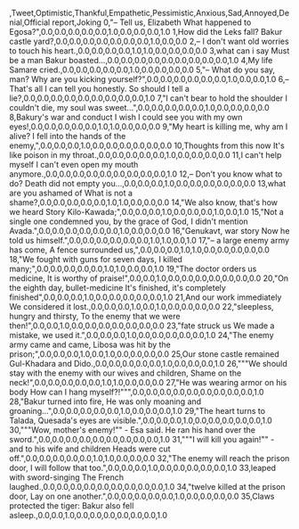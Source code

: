 ,Tweet,Optimistic,Thankful,Empathetic,Pessimistic,Anxious,Sad,Annoyed,Denial,Official report,Joking
0,"– Tell us, Elizabeth What happened to Egosa?",0.0,0.0,0.0,0.0,0.0,1.0,0.0,0.0,0.0,1.0
1,How did the Leks fall? Bakur castle yard?,0.0,0.0,0.0,0.0,0.0,0.0,0.0,1.0,0.0,0.0
2,– I don't want old worries to touch his heart.,0.0,0.0,0.0,0.0,1.0,1.0,0.0,0.0,0.0,0.0
3,what can i say Must be a man Bakur boasted...,0.0,0.0,0.0,0.0,0.0,0.0,0.0,0.0,0.0,1.0
4,My life Samare cried.,0.0,0.0,0.0,0.0,0.0,1.0,0.0,0.0,0.0,0.0
5,"– What do you say, man? Why are you kicking yourself?",0.0,0.0,0.0,0.0,0.0,0.0,1.0,0.0,0.0,1.0
6,– That's all I can tell you honestly. So should I tell a lie?,0.0,0.0,0.0,0.0,0.0,0.0,0.0,0.0,0.0,1.0
7,"I can't bear to hold the shoulder I couldn't die, my soul was sweet...",0.0,0.0,0.0,0.0,0.0,1.0,0.0,0.0,0.0,0.0
8,Bakury's war and conduct I wish I could see you with my own eyes!,0.0,0.0,0.0,0.0,0.0,1.0,1.0,0.0,0.0,0.0
9,"My heart is killing me, why am I alive? I fell into the hands of the enemy,",0.0,0.0,0.0,1.0,0.0,0.0,0.0,0.0,0.0,0.0
10,Thoughts from this now It's like poison in my throat.,0.0,0.0,0.0,0.0,0.0,1.0,0.0,0.0,0.0,0.0
11,I can't help myself I can't even open my mouth anymore.,0.0,0.0,0.0,0.0,0.0,0.0,0.0,0.0,0.0,1.0
12,– Don't you know what to do? Death did not empty you...,0.0,0.0,0.0,1.0,0.0,0.0,0.0,0.0,0.0,0.0
13,what are you ashamed of What is not a shame?,0.0,0.0,0.0,0.0,0.0,1.0,1.0,0.0,0.0,0.0
14,"We also know, that's how we heard Story Kilo-Kawada;",0.0,0.0,0.0,1.0,0.0,0.0,0.0,1.0,0.0,1.0
15,"Not a single one condemned you, by the grace of God, I didn't mention Avada.",0.0,0.0,0.0,0.0,0.0,0.0,1.0,0.0,0.0,0.0
16,"Genukavt, war story Now he told us himself.",0.0,0.0,0.0,0.0,0.0,0.0,1.0,1.0,0.0,1.0
17,"– a large enemy army has come, A fence surrounded us,",0.0,0.0,0.0,1.0,1.0,0.0,0.0,0.0,0.0,0.0
18,"We fought with guns for seven days, I killed many;",0.0,0.0,0.0,0.0,0.0,1.0,1.0,0.0,0.0,1.0
19,"The doctor orders us medicine, It is worthy of praise!",0.0,0.0,1.0,0.0,0.0,0.0,0.0,0.0,0.0,0.0
20,"On the eighth day, bullet-medicine It's finished, it's completely finished",0.0,0.0,0.0,1.0,0.0,0.0,0.0,0.0,0.0,1.0
21,And our work immediately We considered it lost.,0.0,0.0,0.0,1.0,0.0,1.0,0.0,0.0,0.0,0.0
22,"sleepless, hungry and thirsty, To the enemy that we were then!",0.0,0.0,1.0,0.0,0.0,0.0,0.0,0.0,0.0,0.0
23,"fate struck us We made a mistake, we used it.",0.0,0.0,0.0,1.0,0.0,0.0,0.0,0.0,0.0,1.0
24,"The enemy army came and came, Libosa was hit by the prison;",0.0,0.0,0.0,1.0,0.0,1.0,0.0,0.0,0.0,0.0
25,Our stone castle remained Gul-Khadara and Dido.,0.0,0.0,0.0,0.0,0.0,1.0,0.0,0.0,0.0,1.0
26,"""We should stay with the enemy with our wives and children, Shame on the neck!",0.0,0.0,0.0,0.0,0.0,1.0,1.0,0.0,0.0,0.0
27,"He was wearing armor on his body How can I hang myself?!""",0.0,0.0,0.0,0.0,0.0,0.0,0.0,0.0,0.0,1.0
28,"Bakur turned into fire, He was only moaning and groaning...",0.0,0.0,0.0,0.0,0.0,1.0,0.0,0.0,0.0,1.0
29,"The heart turns to Talada, Quesada's eyes are visible.",0.0,0.0,0.0,1.0,0.0,0.0,0.0,0.0,0.0,1.0
30,"""Wow, mother's enemy!"" - Esa said. He ran his hand over the sword.",0.0,0.0,0.0,0.0,0.0,0.0,0.0,0.0,0.0,1.0
31,"""I will kill you again!"" - and to his wife and children Heads were cut off.",0.0,0.0,0.0,0.0,0.0,1.0,1.0,0.0,0.0,0.0
32,"The enemy will reach the prison door, I will follow that too.",0.0,0.0,0.0,1.0,0.0,0.0,0.0,0.0,0.0,1.0
33,leaped with sword-singing The French laughed.,0.0,0.0,0.0,0.0,0.0,0.0,0.0,0.0,0.0,1.0
34,"twelve killed at the prison door, Lay on one another.",0.0,0.0,0.0,0.0,0.0,1.0,0.0,0.0,0.0,0.0
35,Claws protected the tiger: Bakur also fell asleep.,0.0,0.0,1.0,0.0,0.0,0.0,0.0,0.0,0.0,1.0
